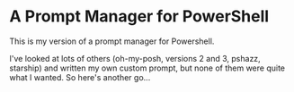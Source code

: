 # A Prompt Manager for PowerShell

This is my version of a prompt manager for Powershell.

I've looked at lots of others (oh-my-posh, versions 2 and 3, pshazz,
starship) and written my own custom prompt, but none of them were
quite what I wanted. So here's another go...
